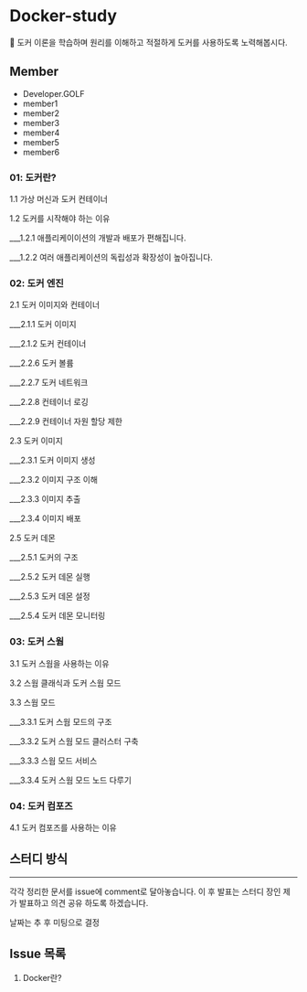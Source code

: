 # Docker-study
🐳 도커 이론을 학습하며 원리를 이해하고 적절하게 도커를 사용하도록 노력해봅시다.

## Member

- Developer.GOLF
- member1
- member2
- member3
- member4
- member5
- member6

### 01: 도커란?

1.1 가상 머신과 도커 컨테이너

1.2 도커를 시작해야 하는 이유

___1.2.1 애플리케이이션의 개발과 배포가 편해집니다.

___1.2.2 여러 애플리케이션의 독립성과 확장성이 높아집니다.


### 02: 도커 엔진

2.1 도커 이미지와 컨테이너

___2.1.1 도커 이미지

___2.1.2 도커 컨테이너

___2.2.6 도커 볼륨

___2.2.7 도커 네트워크

___2.2.8 컨테이너 로깅

___2.2.9 컨테이너 자원 할당 제한

2.3 도커 이미지

___2.3.1 도커 이미지 생성

___2.3.2 이미지 구조 이해

___2.3.3 이미지 추출

___2.3.4 이미지 배포

2.5 도커 데몬

___2.5.1 도커의 구조

___2.5.2 도커 데몬 실행

___2.5.3 도커 데몬 설정

___2.5.4 도커 데몬 모니터링


### 03: 도커 스웜

3.1 도커 스웜을 사용하는 이유

3.2 스웜 클래식과 도커 스웜 모드

3.3 스웜 모드

___3.3.1 도커 스웜 모드의 구조

___3.3.2 도커 스웜 모드 클러스터 구축

___3.3.3 스웜 모드 서비스

___3.3.4 도커 스웜 모드 노드 다루기


### 04: 도커 컴포즈

4.1 도커 컴포즈를 사용하는 이유


## 스터디 방식 

--- 

각각 정리한 문서를 issue에 comment로 달아놓습니다. 이 후 발표는 스터디 장인 제가 발표하고 의견 공유 하도록 하겠습니다. 

날짜는 추 후 미팅으로 결정


## Issue 목록

1. Docker란?
